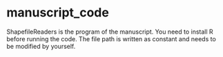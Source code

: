 # manuscript_code
ShapefileReaders is the program of the manuscript.
You need to install R before running the code.
The file path is written as constant and needs to be modified by yourself.
